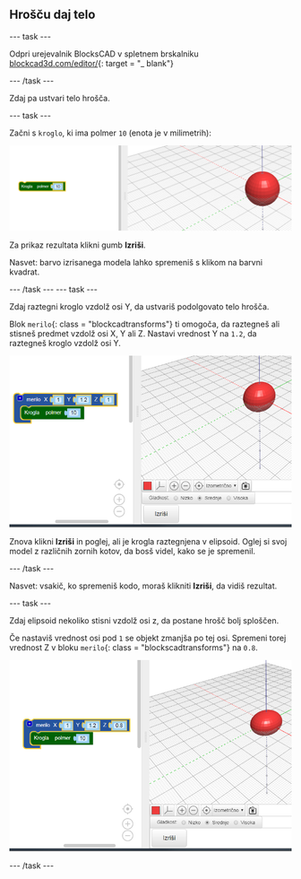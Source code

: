 ## Hrošču daj telo

--- task ---

Odpri urejevalnik BlocksCAD v spletnem brskalniku [blockcad3d.com/editor/](https://www.blockscad3d.com/editor/){: target = "_ blank"}

--- /task ---

Zdaj pa ustvari telo hrošča.

--- task ---

Začni s `kroglo`, ki ima polmer `10` (enota je v milimetrih):

![posnetek zaslona](images/bug-body-sphere.png)

Za prikaz rezultata klikni gumb **Izriši**.

Nasvet: barvo izrisanega modela lahko spremeniš s klikom na barvni kvadrat.

--- /task --- --- task ---

Zdaj raztegni kroglo vzdolž osi Y, da ustvariš podolgovato telo hrošča.

Blok `merilo`{: class = "blockcadtransforms"} ti omogoča, da raztegneš ali stisneš predmet vzdolž osi X, Y ali Z. Nastavi vrednost Y na `1.2`, da raztegneš kroglo vzdolž osi Y.

![posnetek zaslona](images/bug-body-y.png)

Znova klikni **Izriši** in poglej, ali je krogla raztegnjena v elipsoid. Oglej si svoj model z različnih zornih kotov, da bosš videl, kako se je spremenil.

--- /task ---

Nasvet: vsakič, ko spremeniš kodo, moraš klikniti **Izriši**, da vidiš rezultat.

--- task ---

Zdaj elipsoid nekoliko stisni vzdolž osi z, da postane hrošč bolj sploščen.

Če nastaviš vrednost osi pod `1` se objekt zmanjša po tej osi. Spremeni torej vrednost Z v bloku `merilo`{: class = "blockscadtransforms"} na `0.8`.

![posnetek zaslona](images/bug-body-z.png)

--- /task ---




